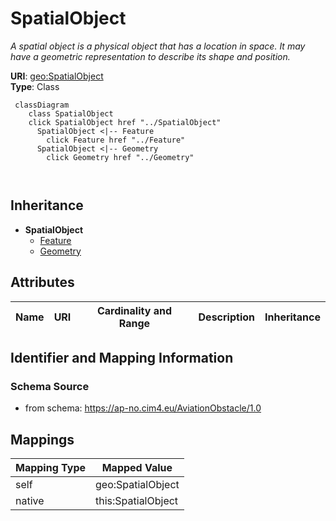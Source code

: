 # SpatialObject


_A spatial object is a physical object that has a location in space. It may have a geometric representation to describe its shape and position._





**URI**: [geo:SpatialObject](http://www.opengis.net/ont/geosparql#SpatialObject)<br />
**Type**: Class




```mermaid
 classDiagram
    class SpatialObject
    click SpatialObject href "../SpatialObject"
      SpatialObject <|-- Feature
        click Feature href "../Feature"
      SpatialObject <|-- Geometry
        click Geometry href "../Geometry"
      
      
```





## Inheritance
* **SpatialObject**
    * [Feature](Feature.md)
    * [Geometry](Geometry.md)



## Attributes


| Name | URI | Cardinality and Range | Description | Inheritance |
| ---  | --- | --- | --- | --- |









## Identifier and Mapping Information







### Schema Source


* from schema: https://ap-no.cim4.eu/AviationObstacle/1.0





## Mappings

| Mapping Type | Mapped Value |
| ---  | ---  |
| self | geo:SpatialObject |
| native | this:SpatialObject |




